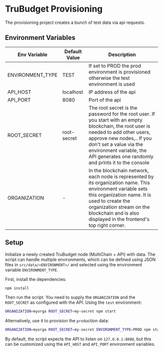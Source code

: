 # TruBudget Provisioning

The provisioning project creates a bunch of test data via api requests.

## Environment Variables

| Env Variable     | Default Value | Description                                                                                                                                                                                                                                                                   |
| ---------------- | ------------- | ----------------------------------------------------------------------------------------------------------------------------------------------------------------------------------------------------------------------------------------------------------------------------- |
| ENVIRONMENT_TYPE | TEST          | If set to PROD the prod environment is provisioned otherwise the test environment is used                                                                                                                                                                                     |
| API_HOST         | localhost     | IP address of the api                                                                                                                                                                                                                                                         |
| API_PORT         | 8080          | Port of the api                                                                                                                                                                                                                                                               |
| ROOT_SECRET      | root-secret   | The root secret is the password for the root user. If you start with an empty blockchain, the root user is needed to add other users, approve new nodes,.. If you don't set a value via the environment variable, the API generates one randomly and prints it to the console |
| ORGANIZATION     | -             | In the blockchain network, each node is represented by its organization name. This environment variable sets this organization name. It is used to create the organization stream on the blockchain and is also displayed in the frontend's top right corner.                 |

## Setup

Initialize a newly created TruBudget node (MultiChain + API) with data. The script can handle multiple environments, which can be defined using JSON files in `src/data/<ENVIRONMENT>/` and selected using the environment variable `ENVIRONMENT_TYPE`.

First, install the dependencies:

```bash
npm install
```

Then run the script. You need to supply the `ORGANIZATION` and the `ROOT_SECRET` as configured with the API. Using the `test` environment:

```bash
ORGANIZATION=myorga ROOT_SECRET=my-secret npm start
```

Alternatively, use it to provision the `prod`uction data:

```bash
ORGANIZATION=myorga ROOT_SECRET=my-secret ENVIRONMENT_TYPE=PROD npm start
```

By default, the script expects the API to listen on `127.0.0.1:8080`, but this can be customized using the `API_HOST` and `API_PORT` environment variables.
